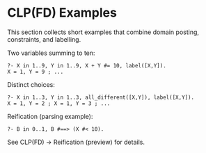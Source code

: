 # CLP(FD) Examples

This section collects short examples that combine domain posting, constraints, and labelling.

Two variables summing to ten:

```text
?- X in 1..9, Y in 1..9, X + Y #= 10, label([X,Y]).
X = 1, Y = 9 ; ...
```

Distinct choices:

```text
?- X in 1..3, Y in 1..3, all_different([X,Y]), label([X,Y]).
X = 1, Y = 2 ; X = 1, Y = 3 ; ...
```

Reification (parsing example):

```text
?- B in 0..1, B #==> (X #< 10).
```
See CLP(FD) → Reification (preview) for details.
